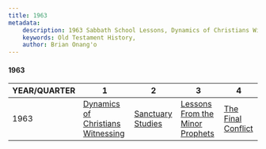 ```yaml
---
title: 1963
metadata:
    description: 1963 Sabbath School Lessons, Dynamics of Christians Witnessing, Sanctuary Studies, Lessons From the Minor Prophets, The Final Conflict
    keywords: Old Testament History,
    author: Brian Onang'o
---
```


#### 1963

YEAR/QUARTER |   1  | 2| 3| 4
-------------|------------|---|--|---
1963   |  [Dynamics of Christians Witnessing](/1961-1970/1963/quarter1) | [Sanctuary Studies](/1961-1970/1963/quarter2) | [Lessons From the Minor Prophets](/1961-1970/1963/quarter3) | [The Final Conflict](/1961-1970/1963/quarter4) |
 